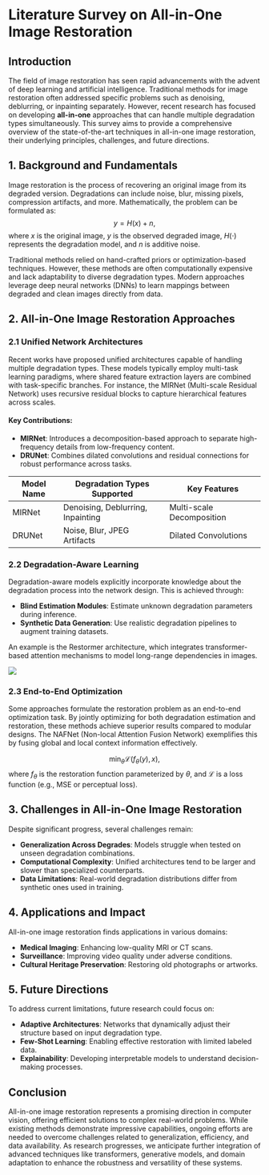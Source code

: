 # Literature Survey on All-in-One Image Restoration

## Introduction
The field of image restoration has seen rapid advancements with the advent of deep learning and artificial intelligence. Traditional methods for image restoration often addressed specific problems such as denoising, deblurring, or inpainting separately. However, recent research has focused on developing **all-in-one** approaches that can handle multiple degradation types simultaneously. This survey aims to provide a comprehensive overview of the state-of-the-art techniques in all-in-one image restoration, their underlying principles, challenges, and future directions.

## 1. Background and Fundamentals
Image restoration is the process of recovering an original image from its degraded version. Degradations can include noise, blur, missing pixels, compression artifacts, and more. Mathematically, the problem can be formulated as:
$$
y = H(x) + n,
$$
where $x$ is the original image, $y$ is the observed degraded image, $H(\cdot)$ represents the degradation model, and $n$ is additive noise.

Traditional methods relied on hand-crafted priors or optimization-based techniques. However, these methods are often computationally expensive and lack adaptability to diverse degradation types. Modern approaches leverage deep neural networks (DNNs) to learn mappings between degraded and clean images directly from data.

## 2. All-in-One Image Restoration Approaches
### 2.1 Unified Network Architectures
Recent works have proposed unified architectures capable of handling multiple degradation types. These models typically employ multi-task learning paradigms, where shared feature extraction layers are combined with task-specific branches. For instance, the MIRNet (Multi-scale Residual Network) uses recursive residual blocks to capture hierarchical features across scales.

#### Key Contributions:
- **MIRNet**: Introduces a decomposition-based approach to separate high-frequency details from low-frequency content.
- **DRUNet**: Combines dilated convolutions and residual connections for robust performance across tasks.

| Model Name | Degradation Types Supported | Key Features |
|-----------|----------------------------|--------------|
| MIRNet     | Denoising, Deblurring, Inpainting | Multi-scale Decomposition |
| DRUNet    | Noise, Blur, JPEG Artifacts | Dilated Convolutions |

### 2.2 Degradation-Aware Learning
Degradation-aware models explicitly incorporate knowledge about the degradation process into the network design. This is achieved through:
- **Blind Estimation Modules**: Estimate unknown degradation parameters during inference.
- **Synthetic Data Generation**: Use realistic degradation pipelines to augment training datasets.

An example is the Restormer architecture, which integrates transformer-based attention mechanisms to model long-range dependencies in images.

![](placeholder_for_degradation_aware_model_diagram)

### 2.3 End-to-End Optimization
Some approaches formulate the restoration problem as an end-to-end optimization task. By jointly optimizing for both degradation estimation and restoration, these methods achieve superior results compared to modular designs. The NAFNet (Non-local Attention Fusion Network) exemplifies this by fusing global and local context information effectively.

$$
\min_{\theta} \mathcal{L}(f_{\theta}(y), x),
$$
where $f_{\theta}$ is the restoration function parameterized by $\theta$, and $\mathcal{L}$ is a loss function (e.g., MSE or perceptual loss).

## 3. Challenges in All-in-One Image Restoration
Despite significant progress, several challenges remain:

- **Generalization Across Degrades**: Models struggle when tested on unseen degradation combinations.
- **Computational Complexity**: Unified architectures tend to be larger and slower than specialized counterparts.
- **Data Limitations**: Real-world degradation distributions differ from synthetic ones used in training.

## 4. Applications and Impact
All-in-one image restoration finds applications in various domains:

- **Medical Imaging**: Enhancing low-quality MRI or CT scans.
- **Surveillance**: Improving video quality under adverse conditions.
- **Cultural Heritage Preservation**: Restoring old photographs or artworks.

## 5. Future Directions
To address current limitations, future research could focus on:

- **Adaptive Architectures**: Networks that dynamically adjust their structure based on input degradation type.
- **Few-Shot Learning**: Enabling effective restoration with limited labeled data.
- **Explainability**: Developing interpretable models to understand decision-making processes.

## Conclusion
All-in-one image restoration represents a promising direction in computer vision, offering efficient solutions to complex real-world problems. While existing methods demonstrate impressive capabilities, ongoing efforts are needed to overcome challenges related to generalization, efficiency, and data availability. As research progresses, we anticipate further integration of advanced techniques like transformers, generative models, and domain adaptation to enhance the robustness and versatility of these systems.

